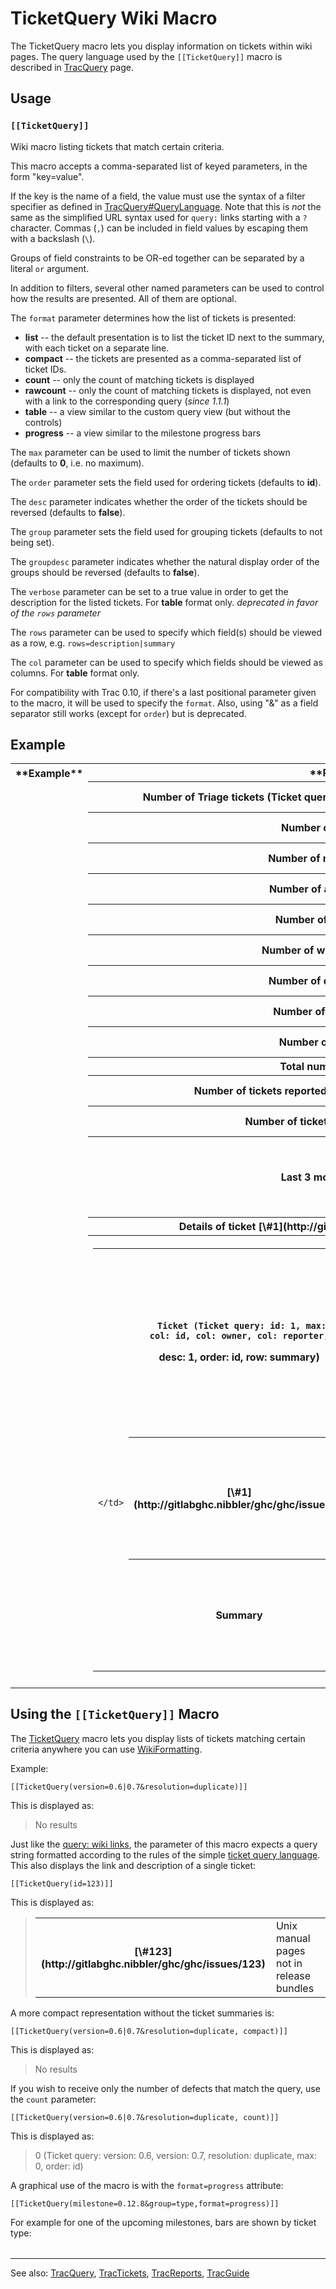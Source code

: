 # TicketQuery Wiki Macro



The TicketQuery macro lets you display information on tickets within wiki pages.
The query language used by the `[[TicketQuery]]` macro is described in [TracQuery](trac-query#using-the-[[ticketquery]]-macro) page.


## Usage



### `[[TicketQuery]]`


Wiki macro listing tickets that match certain criteria.



This macro accepts a comma-separated list of keyed parameters,
in the form "key=value".



If the key is the name of a field, the value must use the syntax
of a filter specifier as defined in [TracQuery\#QueryLanguage](trac-query#).
Note that this is *not* the same as the simplified URL syntax
used for `query:` links starting with a `?` character. Commas (`,`)
can be included in field values by escaping them with a backslash (`\`).



Groups of field constraints to be OR-ed together can be separated by a
literal `or` argument.



In addition to filters, several other named parameters can be used
to control how the results are presented. All of them are optional.



The `format` parameter determines how the list of tickets is
presented:


- **list** -- the default presentation is to list the ticket ID next
  to the summary, with each ticket on a separate line.
- **compact** -- the tickets are presented as a comma-separated
  list of ticket IDs.
- **count** -- only the count of matching tickets is displayed
- **rawcount** -- only the count of matching tickets is displayed,
  not even with a link to the corresponding query (*since 1.1.1*)
- **table**  -- a view similar to the custom query view (but without
  the controls)
- **progress** -- a view similar to the milestone progress bars


The `max` parameter can be used to limit the number of tickets shown
(defaults to **0**, i.e. no maximum).



The `order` parameter sets the field used for ordering tickets
(defaults to **id**).



The `desc` parameter indicates whether the order of the tickets
should be reversed (defaults to **false**).



The `group` parameter sets the field used for grouping tickets
(defaults to not being set).



The `groupdesc` parameter indicates whether the natural display
order of the groups should be reversed (defaults to **false**).



The `verbose` parameter can be set to a true value in order to
get the description for the listed tickets. For **table** format only.
*deprecated in favor of the `rows` parameter*



The `rows` parameter can be used to specify which field(s) should
be viewed as a row, e.g. `rows=description|summary`



The `col` parameter can be used to specify which fields should
be viewed as columns. For **table** format only.



For compatibility with Trac 0.10, if there's a last positional parameter
given to the macro, it will be used to specify the `format`.
Also, using "&" as a field separator still works (except for `order`)
but is deprecated.




## Example


<table><tr><th> **Example** </th>
<th> **Result** </th>
<th> **Macro** 
</th>
<th></th></tr>
<tr><td>
</td>
<th>Number of Triage tickets (Ticket query: status: new, milestone: ,
order: priority): 
</th>
<th> **2209 (Ticket query: status: new, milestone: , max: 0, order: id)**
</th>
<th> `[[TicketQuery(status=new&milestone=,count)]]` 
</th></tr>
<tr><td>
</td>
<th>Number of new tickets: 
</th>
<th> **2943 (Ticket query: status: new, max: 0, order: id)**
</th>
<th> `[[TicketQuery(status=new,count)]]` 
</th></tr>
<tr><td>
</td>
<th>Number of reopened tickets: 
</th>
<th> **0 (Ticket query: status: reopened, max: 0, order: id)**
</th>
<th> `[[TicketQuery(status=reopened,count)]]` 
</th></tr>
<tr><td>
</td>
<th>Number of assigned tickets: 
</th>
<th> **0 (Ticket query: status: assigned, max: 0, order: id)**
</th>
<th> `[[TicketQuery(status=assigned,count)]]` 
</th></tr>
<tr><td>
</td>
<th>Number of invalid tickets: 
</th>
<th> **1109 (Ticket query: status: closed, resolution: invalid, max: 0,
order: id)**
</th>
<th> `[[TicketQuery(status=closed,resolution=invalid,count)]]` 
</th></tr>
<tr><td>
</td>
<th>Number of worksforme tickets: 
</th>
<th> **360 (Ticket query: status: closed, resolution: worksforme, max: 0,
order: id)**
</th>
<th> `[[TicketQuery(status=closed,resolution=worksforme,count)]]` 
</th></tr>
<tr><td>
</td>
<th>Number of duplicate tickets: 
</th>
<th> **1324 (Ticket query: status: closed, resolution: duplicate, max: 0,
order: id)**
</th>
<th> `[[TicketQuery(status=closed,resolution=duplicate,count)]]` 
</th></tr>
<tr><td>
</td>
<th>Number of wontfix tickets: 
</th>
<th> **672 (Ticket query: status: closed, resolution: wontfix, max: 0,
order: id)**
</th>
<th> `[[TicketQuery(status=closed,resolution=wontfix,count)]]` 
</th></tr>
<tr><td>
</td>
<th>Number of fixed tickets: 
</th>
<th> **7770 (Ticket query: status: closed, resolution: fixed, max: 0,
order: id)**
</th>
<th> `[[TicketQuery(status=closed,resolution=fixed,count)]]` 
</th></tr>
<tr><td>
</td>
<th>Total number of tickets: 
</th>
<th> **14881 (Ticket query: max: 0, order: id)**
</th>
<th> `[[TicketQuery(count)]]` 
</th></tr>
<tr><td>
</td>
<th>Number of tickets reported **or** owned by current user: 
</th>
<th> **7 (Ticket query: reporter: %24USER, or: , owner: %24USER, max: 0,
order: id)**
</th>
<th> `[[TicketQuery(reporter=$USER,or,owner=$USER,count)]]` 
</th></tr>
<tr><td>
</td>
<th>Number of tickets created this month: 
</th>
<th> **131 (Ticket query: time: thismonth.., max: 0, order: id)**
</th>
<th> `[[TicketQuery(created=thismonth..,count)]]` 
</th></tr>
<tr><td>
</td>
<th>Last 3 modified tickets: 
</th>
<th>**[\#18](http://gitlabghc.nibbler/ghc/ghc/issues/18), [\#19](http://gitlabghc.nibbler/ghc/ghc/issues/19), [\#20](http://gitlabghc.nibbler/ghc/ghc/issues/20)**
</th>
<th> `[[TicketQuery(max=3,order=modified,desc=1,compact)]]` 
</th></tr>
<tr><td>
</td>
<th>
Details of ticket [\#1](http://gitlabghc.nibbler/ghc/ghc/issues/1):


</th>
<th></th>
<th>
`[[TicketQuery(id=1,col=id|owner|reporter,rows=summary,table)]]`


</th></tr>
<tr><td>
</td>
<th>


  
  
  
  
  
    
  
  

<table><tr><td>
      </td>
<th>
        
        Ticket (Ticket query: id: 1, max: 0, col: id, col: owner, col: reporter,
desc: 1, order: id, row: summary)
      </th>
<th>
        
        Owner (Ticket query: id: 1, max: 0, col: id, col: owner, col: reporter,
order: owner, row: summary)
      </th>
<th>
        
        Reporter (Ticket query: id: 1, max: 0, col: id, col: owner,
col: reporter, order: reporter, row: summary)
      </th>
<td>
    </td>
<td></td>
<td></td></tr>
<tr><td>
                
                  
                    </td>
<th>[\#1](http://gitlabghc.nibbler/ghc/ghc/issues/1)</th>
<td>
                    
                  
                
                  
                    
                    </td>
<th>
                      
                      
                      
                      
                      nobody
                      
                      
                      
                      
                    </th>
<td>
                  
                
                  
                    
                    </td>
<th>
                      
                      
                      nobody
                      
                      
                      
                      
                      
                      
                    </th>
<td>
                  
                
              </td></tr>
<tr><td>
                    </td>
<th>Summary</th>
<td>
                    
                    
                    </td>
<th>
                      
                        Implicit parameters cause strange behavi
                      
                    </th>
<td>
                  </td>
<td></td>
<td></td></tr></table>


  



</th>
<td></td>
<td></td></tr>
<tr><td>
</td>
<td></td>
<td></td>
<td></td></tr></table>


## Using the `[[TicketQuery]]` Macro



The [
TicketQuery](http://trac.edgewall.org/intertrac/TicketQuery) macro lets you display lists of tickets matching certain criteria anywhere you can use [WikiFormatting](wiki-formatting).



Example:


```wiki
[[TicketQuery(version=0.6|0.7&resolution=duplicate)]]
```


This is displayed as:


>
>
> No results
>
>


Just like the [query: wiki links](trac-query#), the parameter of this macro expects a query string formatted according to the rules of the simple [ticket query language](trac-query#). This also displays the link and description of a single ticket:


```wiki
[[TicketQuery(id=123)]]
```


This is displayed as:


>
>
> <table><tr><th>[\#123](http://gitlabghc.nibbler/ghc/ghc/issues/123)</th>
> <td>Unix manual pages not in release bundles</td></tr></table>
>
>
>


A more compact representation without the ticket summaries is:


```wiki
[[TicketQuery(version=0.6|0.7&resolution=duplicate, compact)]]
```


This is displayed as:


>
>
> No results
>
>


If you wish to receive only the number of defects that match the query, use the `count` parameter:


```wiki
[[TicketQuery(version=0.6|0.7&resolution=duplicate, count)]]
```


This is displayed as:


>
>
> 0 (Ticket query: version: 0.6, version: 0.7, resolution: duplicate, max: 0,
> order: id)
>
>


A graphical use of the macro is with the `format=progress` attribute:


```wiki
[[TicketQuery(milestone=0.12.8&group=type,format=progress)]]
```


For example for one of the upcoming milestones, bars are shown by ticket type:


  

<table></table>




---



See also: [TracQuery](trac-query), [TracTickets](trac-tickets), [TracReports](trac-reports), [TracGuide](trac-guide)


